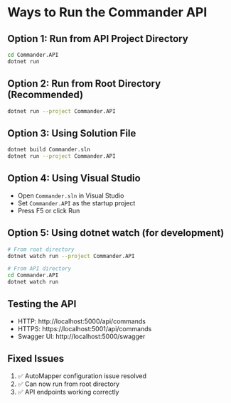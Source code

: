 # Ways to Run the Commander API

## Option 1: Run from API Project Directory
```bash
cd Commander.API
dotnet run
```

## Option 2: Run from Root Directory (Recommended)
```bash
dotnet run --project Commander.API
```

## Option 3: Using Solution File
```bash
dotnet build Commander.sln
dotnet run --project Commander.API
```

## Option 4: Using Visual Studio
- Open `Commander.sln` in Visual Studio
- Set `Commander.API` as the startup project
- Press F5 or click Run

## Option 5: Using dotnet watch (for development)
```bash
# From root directory
dotnet watch run --project Commander.API

# From API directory
cd Commander.API
dotnet watch run
```

## Testing the API
- HTTP: http://localhost:5000/api/commands
- HTTPS: https://localhost:5001/api/commands
- Swagger UI: http://localhost:5000/swagger

## Fixed Issues
1. ✅ AutoMapper configuration issue resolved
2. ✅ Can now run from root directory
3. ✅ API endpoints working correctly
